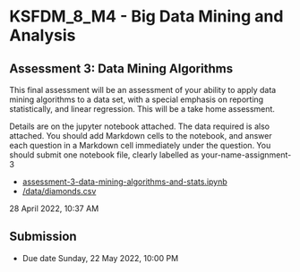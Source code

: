 # KSFDM_8_M4 - Big Data Mining and Analysis

## Assessment 3: Data Mining Algorithms

This final assessment will be an assessment of your ability to apply data mining algorithms to a data set, with a special emphasis on reporting statistically, and linear regression.  This will be a take home assessment.  

Details are on the jupyter notebook attached. The data required is also attached.  You should add Markdown cells to the notebook, and answer each question in a Markdown cell immediately under the question.  You should submit one notebook file, clearly labelled as your-name-assignment-3

- [assessment-3-data-mining-algorithms-and-stats.ipynb](assessment-3-data-mining-algorithms-and-stats.ipynb)
- [/data/diamonds.csv](/data/diamonds.csv)

28 April 2022, 10:37 AM
## Submission
- Due date	Sunday, 22 May 2022, 10:00 PM